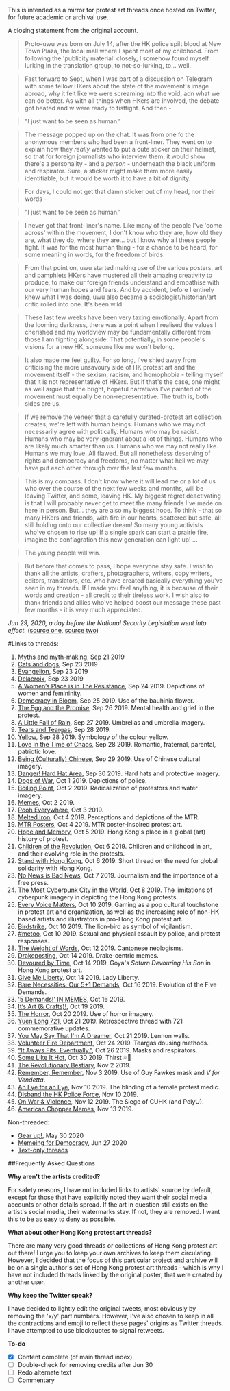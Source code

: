 This is intended as a mirror for protest art threads once hosted on Twitter, for future academic or archival use.

A closing statement from the original account.

> Proto-uwu was born on July 14, after the HK police spilt blood at New Town Plaza, the local mall where I spent most of my childhood. From following the 'publicity material' closely, I somehow found myself lurking in the translation group, to not-so-lurking, to... well.

> Fast forward to Sept, when I was part of a discussion on Telegram with some fellow HKers about the state of the movement's image abroad, why it felt like we were screaming into the void, adn what we can do better. As with all things when HKers are involved, the debate got heated and w were ready to fistfight. And then -

> "I just want to be seen as human."

> The message popped up on the chat. It was from one fo the anonymous members who had been a front-liner. They went on to explain how they *really* wanted to put a cute sticker on their helmet, so that for foreign journalists who interview them, it would show there's a personality - and a *person* - underneath the black uniform and respirator. Sure, a sticker might make them more easily identifiable, but it would be worth it to have a bit of dignity.

> For days, I could not get that damn sticker out of my head, nor their words -

> "I just want to be seen as human."

> I never got that front-liner's name. Like many of the people I've 'come across' within the movement, I don't know who they are, how old they are, what they do, where they are... but I know why all these people fight. It was for the most human thing - for a chance to be heard, for some meaning in words, for the freedom of birds. 

> From that point on, uwu started making use of the various posters, art and pamphlets HKers have mustered all their amazing creativity to produce, to make our foreign friends understand and empathise with our very human hopes and fears. And by accident, before I entirely knew what I was doing, uwu also became a sociologist/historian/art critic rolled into one. It's been wild.

> These last few weeks have been very taxing emotionally. Apart from the looming darkness, there was a point when I realised the values I cherished and my worldview may be fundamentally different from those I am fighting alongside. That potentially, in some people's visions for a new HK, someone like me won't belong.

> It also made me feel guilty. For so long, I've shied away from criticising the more unsavoury side of HK protest art and the movement itself - the sexism, racism, and homophobia - telling myself that it is not representative of HKers. But if that's the case, one might as well argue that the bright, hopeful narratives I've painted of the movement must equally be non-representative. The truth is, both sides are us.

> If we remove the veneer that a carefully curated-protest art collection creates, we're left with human beings. Humans who we may not necessarily agree with politically. Humans who may be racist. Humans who may be very ignorant about a lot of things. Humans who are likely much smarter than us. Humans who we may not really like. Humans we may love. All flawed. But all nonetheless deserving of rights and democracy and freedoms, no matter what hell we may have put each other through over the last few months.

> This is my compass. I don't know where it will lead me or a  lot of us who over the course of the next few weeks and months, will be leaving Twitter, and some, leaving HK. My biggest regret deactivating is that I will probably never get to meet the many friends I've made on here in person. But... they are also my biggest hope. To think - that so many HKers and friends, with fire in our hearts, scattered but safe, all still holding onto our collective dream! So many young activists who've chosen to rise up! If a single spark can start a prairie fire, imagine the conflagration this new generation can light up! ...

> The young people will win.

> But before that comes to pass, I hope everyone stay safe. I wish to thank all the artists, crafters, photographers, writers, copy writers, editors, translators, etc. who have created basically everything you've seen in my threads. If I made you feel anything, it is because of their words and creation - all credit to their tireless work. I wish also to thank friends and allies who've helped boost our message these past few months - it is very much appreciated.

*Jun 29, 2020, a day before the National Security Legislation went into effect.*
([source one](images/uwu1.jpg), [source two](images/uwu2.jpg))

#Links to threads:

1. [Myths and myth-making](https://cwylo.github.io/hkprotestart/thread1), Sep 21 2019
2. [Cats and dogs](https://cwylo.github.io/hkprotestart/thread2), Sep 23 2019
3. [Evangelion](https://cwylo.github.io/hkprotestart/thread3), Sep 23 2019
4. [Delacroix](https://cwylo.github.io/hkprotestart/thread4), Sep 23 2019
5. [A Women’s Place is in The Resistance](https://cwylo.github.io/hkprotestart/thread5), Sep 24 2019. Depictions of women and femininity.
6. [Democracy in Bloom](https://cwylo.github.io/hkprotestart/thread6), Sep 25 2019. Use of the bauhinia flower.
7. [The Egg and the Promise](https://cwylo.github.io/hkprotestart/thread7), Sep 26 2019. Mental health and grief in the protest.
8. [A Little Fall of Rain](https://cwylo.github.io/hkprotestart/thread8), Sep 27 2019. Umbrellas and umbrella imagery.
9. [Tears and Teargas](https://cwylo.github.io/hkprotestart/thread9), Sep 28 2019.
10. [Yellow](https://cwylo.github.io/hkprotestart/thread10), Sep 28 2019. Symbology of the colour yellow.
11. [Love in the Time of Chaos](https://cwylo.github.io/hkprotestart/thread11), Sep 28 2019. Romantic, fraternal, parental, patriotic love.
12. [Being (Culturally) Chinese](https://cwylo.github.io/hkprotestart/thread12), Sep 29 2019. Use of Chinese cultural imagery.
13. [Danger! Hard Hat Area](https://cwylo.github.io/hkprotestart/thread13), Sep 30 2019. Hard hats and protective imagery.
14. [Dogs of War](https://cwylo.github.io/hkprotestart/thread14), Oct 1 2019. Depictions of police.
15. [Boiling Point](https://cwylo.github.io/hkprotestart/thread15), Oct 2 2019. Radicalization of protestors and water imagery.
16. [Memes](https://cwylo.github.io/hkprotestart/thread16), Oct 2 2019.
17. [Pooh Everywhere](https://cwylo.github.io/hkprotestart/thread17), Oct 3 2019.
18. [Melted Iron](https://cwylo.github.io/hkprotestart/thread18), Oct 4 2019. Perceptions and depictions of the MTR.
19. [MTR Posters](https://cwylo.github.io/hkprotestart/thread19), Oct 4 2019. MTR poster-inspired protest art.
20. [Hope and Memory](https://cwylo.github.io/hkprotestart/thread20), Oct 5 2019. Hong Kong's place in a global (art) history of protest.
21. [Children of the Revolution](https://cwylo.github.io/hkprotestart/thread21), Oct 6 2019. Children and childhood in art, and their evolving role in the protests.
22. [Stand with Hong Kong](https://cwylo.github.io/hkprotestart/thread22), Oct 6 2019. Short thread on the need for global solidarity with Hong Kong.
23. [No News is Bad News](https://cwylo.github.io/hkprotestart/thread23), Oct 7 2019. Journalism and the importance of a free press.
24. [The Most Cyberpunk City in the World](https://cwylo.github.io/hkprotestart/thread24), Oct 8 2019. The limitations of cyberpunk imagery in depicting the Hong Kong protests.
25. [Every Voice Matters](https://cwylo.github.io/hkprotestart/thread25), Oct 10 2019. Gaming as a pop cultural touchstone in protest art and organization, as well as the increasing role of non-HK based artists and illustrators in pro-Hong Kong protest art.
26. [Birdstrike](https://cwylo.github.io/hkprotestart/thread26), Oct 10 2019. The lion-bird as symbol of vigilantism.
27. [#metoo](https://cwylo.github.io/hkprotestart/thread27), Oct 10 2019. Sexual and physical assault by police, and protest responses.
28. [The Weight of Words](https://cwylo.github.io/hkprotestart/thread28), Oct 12 2019. Cantonese neologisms.
29. [Drakeposting](https://cwylo.github.io/hkprotestart/thread29), Oct 14 2019. Drake-centric memes.
30. [Devoured by Time](https://cwylo.github.io/hkprotestart/thread30), Oct 14 2019. Goya's *Saturn Devouring His Son* in Hong Kong protest art.
31. [Give Me Liberty](https://cwylo.github.io/hkprotestart/thread31), Oct 14 2019. Lady Liberty.
32. [Bare Necessities: Our 5+1 Demands](https://cwylo.github.io/hkprotestart/thread32), Oct 16 2019. Evolution of the Five Demands.
33. ['5 Demands!' IN MEMES](https://cwylo.github.io/hkprotestart/thread33), Oct 16 2019.
34. [It’s Art (& Crafts)!](https://cwylo.github.io/hkprotestart/thread34), Oct 19 2019.
35. [The Horror](https://cwylo.github.io/hkprotestart/thread35), Oct 20 2019. Use of horror imagery.
36. [Yuen Long 721](https://cwylo.github.io/hkprotestart/thread36), Oct 21 2019. Retrospective thread with 721 commemorative updates.
37. [You May Say That I'm A Dreamer](https://cwylo.github.io/hkprotestart/thread37), Oct 21 2019. Lennon walls.
38. [Volunteer Fire Department](https://cwylo.github.io/hkprotestart/thread38), Oct 24 2019. Teargas dousing methods.
39. [“It Aways Fits. Eventually.”](https://cwylo.github.io/hkprotestart/thread39), Oct 26 2019. Masks and respirators.
40. [Some Like It Hot](https://cwylo.github.io/hkprotestart/thread40), Oct 30 2019. Thirst 💦👀
41. [The Revolutionary Bestiary](https://cwylo.github.io/hkprotestart/thread41), Nov 2 2019.
42. [Remember, Remember](https://cwylo.github.io/hkprotestart/thread42), Nov 3 2019. Use of Guy Fawkes mask and *V for Vendetta*.
43. [An Eye for an Eye](https://cwylo.github.io/hkprotestart/thread43), Nov 10 2019. The blinding of a female protest medic.
44. [Disband the HK Police Force](https://cwylo.github.io/hkprotestart/thread44), Nov 10 2019.
45. [On War & Violence](https://cwylo.github.io/hkprotestart/thread45), Nov 12 2019. The Siege of CUHK (and PolyU).
46. [American Chopper Memes](https://cwylo.github.io/hkprotestart/thread46), Nov 13 2019.

Non-threaded:
* [Gear up!](https://cwylo.github.io/hkprotestart/gearup), May 30 2020
* [Memeing for Democracy](https://cwylo.github.io/hkprotestart/dememe), Jun 27 2020
* [Text-only threads](https://cwylo.github.io/hkprotestart/textthreads)

##Frequently Asked Questions

**Why aren't the artists credited?**

For safety reasons, I have not included links to artists' source by default, except for those that have explicitly noted they want their social media accounts or other details spread. If the art in question still exists on the artist's social media, their watermarks stay. If not, they are removed. I want this to be as easy to deny as possible.

**What about other Hong Kong protest art threads?**

There are many very good threads or collections of Hong Kong protest art out there! I urge you to keep your own archives to keep them circulating. However, I decided that the focus of this particular project and archive will be on a single author's set of Hong Kong protest art threads - which is why I have not included threads linked by the original poster, that were created by another user.

**Why keep the Twitter speak?**

I have decided to lightly edit the original tweets, most obviously by removing the 'x/y' part numbers. However, I've also chosen to keep in all the contractions and emoji to reflect these pages' origins as Twitter threads. I have attempted to use blockquotes to signal retweets.

**To-do**

- [x] Content complete (of main thread index)
- [ ] Double-check for removing credits after Jun 30
- [ ] Redo alternate text
- [ ] Commentary
